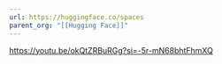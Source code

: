 ```yaml
---
url: https://huggingface.co/spaces
parent_org: "[[Hugging Face]]"
---
```



https://youtu.be/okQtZRBuRGg?si=-5r-mN68bhtFhmXQ
